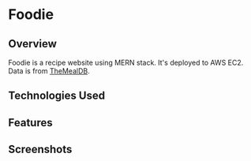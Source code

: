 # Foodie
## Overview
Foodie is a recipe website using MERN stack. It's deployed to AWS EC2. Data is from [TheMealDB](https://www.themealdb.com/).

## Technologies Used

## Features

## Screenshots

